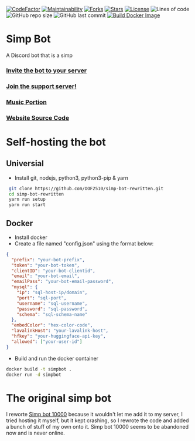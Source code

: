 [![CodeFactor](https://www.codefactor.io/repository/github/oof2510/simp-bot-rewritten/badge)](https://www.codefactor.io/repository/github/oof2510/simp-bot-rewritten)
[![Maintainability](https://api.codeclimate.com/v1/badges/4c542ad2130b91018c63/maintainability)](https://codeclimate.com/github/OOF2510/simp-bot-rewritten/maintainability)
[![Forks](https://img.shields.io/github/forks/oof2510/simp-bot-rewritten.svg)](https://github.com/oof2510/simp-bot-rewritten)
[![Stars](https://img.shields.io/github/stars/oof2510/simp-bot-rewritten.svg)](https://github.com/oof2510/simp-bot-rewritten)
[![License](https://img.shields.io/github/license/oof2510/simp-bot-rewritten.svg)](https://github.com/oof2510/simp-bot-rewritten)
![Lines of code](https://img.shields.io/tokei/lines/github/oof2510/simp-bot-rewritten)
![GitHub repo size](https://img.shields.io/github/repo-size/oof2510/simp-bot-rewritten)
![GitHub last commit](https://img.shields.io/github/last-commit/oof2510/simp-bot-rewritten)
[![Build Docker Image](https://github.com/OOF2510/simp-bot-rewritten/actions/workflows/docker.yml/badge.svg)](https://github.com/OOF2510/simp-bot-rewritten/actions/workflows/docker.yml)

# Simp Bot

A Discord bot that is a simp

### [Invite the bot to your server](https://discord.com/api/oauth2/authorize?client_id=808822189905936405&permissions=8&scope=bot)

### [Join the support server!](https://discord.gg/zHtfa8GdPx)

### [Music Portion](https://github.com/OOF2510/simp-bot-music)

### [Website Source Code](https://github.com/OOF2510/simp-bot-site)

# Self-hosting the bot

## Universial

- Install git, nodejs, python3, python3-pip & yarn

```bash
 git clone https://github.com/OOF2510/simp-bot-rewritten.git
 cd simp-bot-rewritten
 yarn run setup
 yarn run start
```

## Docker

- Install docker
- Create a file named "config.json" using the format below:

```json
{
  "prefix": "your-bot-prefix",
  "token": "your-bot-token",
  "clientID": "your-bot-clientid",
  "email": "your-bot-email",
  "emailPass": "your-bot-email-password",
  "mysql": {
    "ip": "sql-host-ip/domain",
    "port": "sql-port",
    "username": "sql-username",
    "password": "sql-password",
    "schema": "sql-schema-name"
  },
  "embedColor": "hex-color-code",
  "lavalinkHost": "your-lavalink-host",
  "hfkey": "your-huggingface-api-key",
  "allowed": ["your-user-id"]
}
```

- Build and run the docker container

```bash
docker build -t simpbot .
docker run -d simpbot
```

# The original simp bot

I reworte [Simp bot 10000](https://discordbotlist.com/bots/simp-bot-10000) because it wouldn't let me add it to my server, I tried hosting it myself, but it
kept crashing, so I rewrote the code and added a bunch of stuff of my own onto it. Simp bot 10000 seems to be abandoned now and is never online.
